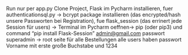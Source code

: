 Run nur per app.py 
Clone Project, Flask im Pycharm installieren, fuer authenticationsql.py -> bcrypt package installieren (das encrypted/hash unsere Passworten bei Registration), fue flask_session (das errinert jede Session für users) -> Terminal im Pycharm oeffnen-> pip (oder pip3) und command “pip install Flask-Session”
admin@gmail.com passwort superadmin -> root seite für alle Bestellungen
alle users haben passwort Vorname mit erste große Buchstabe und 1234

